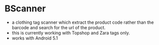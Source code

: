 # BScanner

- a clothing tag scanner which extract the product code rather than the barcode and search for the url of the product.
- this is currently working with Topshop and Zara tags only.
- works with Android 5.1
